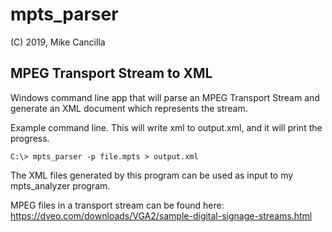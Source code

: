# mpts_parser

(C) 2019, Mike Cancilla


MPEG Transport Stream to XML
----------------------------

Windows command line app that will parse an MPEG Transport Stream and generate an XML document which represents the stream.

Example command line.  This will write xml to output.xml, and it will print the progress.

    C:\> mpts_parser -p file.mpts > output.xml

The XML files generated by this program can be used as input to my mpts_analyzer program.

MPEG files in a transport stream can be found here: https://dveo.com/downloads/VGA2/sample-digital-signage-streams.html

